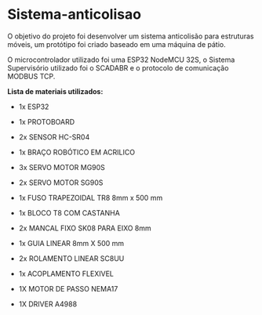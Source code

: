 # Sistema-anticolisao

O objetivo do projeto foi desenvolver um sistema anticolisão para estruturas móveis, um protótipo foi criado baseado em uma máquina de pátio.

O microcontrolador utilizado foi uma ESP32 NodeMCU 32S, o Sistema Supervisório utilizado foi o SCADABR e o protocolo de comunicação MODBUS TCP.

**Lista de materiais utilizados:**

  - 1x ESP32
  - 1x PROTOBOARD
  - 2x SENSOR HC-SR04
  - 1x BRAÇO ROBÓTICO EM ACRILICO
  - 3x SERVO MOTOR MG90S
  - 2x SERVO MOTOR SG90S
  
  - 1x FUSO TRAPEZOIDAL TR8 8mm x 500 mm
  - 1x BLOCO T8 COM CASTANHA
  - 2x MANCAL FIXO SK08 PARA EIXO 8mm
  - 1x GUIA LINEAR 8mm X 500 mm
  - 2x ROLAMENTO LINEAR SC8UU
  - 1x ACOPLAMENTO FLEXIVEL
  - 1X MOTOR DE PASSO NEMA17
  - 1X DRIVER A4988


